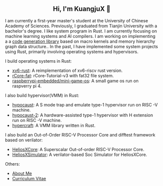 <h2 align="center"> Hi, I'm KuangjuX 👋 </h2>

I am currently a first-year master's student at the University of Chinese Academy of Sciences. Previously, I graduated from Tianjin University with a bachelor's degree. I like system program in Rust. I am currently focusing on machine learning systems and AI compilers. 
I am working on implementing a a [code generation library](https://github.com/TiledTensor/TiledKernel) based on macro kernels and memory hierarchy graph data structure.. 
In the past, I have implemented some system projects using Rust, primarily involving operating systems and hypervisors.

I build operating systems in Rust:  

- [xv6-rust](https://github.com/Ko-oK-OS/xv6-rust): A reimplementation of xv6-riscv rust version.  
- [rCore-fat](https://github.com/KuangjuX/rCore-fat): rCore-Tutorial-v3 with fat32 file system.  
- [raspberrypi-embedded/mini-game-os](https://github.com/raspberrypi-embedded/mini-game-os): A small game os run on raspverry pi 4.

I also build hypervisor(VMM) in Rust:  
- [hypocaust](https://github.com/KuangjuX/hypocaust): A S mode trap and emulate type-1 hypervisor run on RISC -V machine.
- [hypocaust-2](https://github.com/KuangjuX/hypocaust-2): A hardware-assisted type-1 hypervisor with H extension run on RISC -V machine.
- [hypercraft](https://github.com/KuangjuX/hypercraft): A VMM library written in Rust.

I also build an Out-of-Order RISC-V Processor Core and difftest framework based on verilator:
- [HeliosXCore](https://github.com/HeliosXCore/HeliosXCore): A Superscalar Out-of-order RISC-V Processor Core.
- [HeliosXSimulator](https://github.com/HeliosXCore/HeliosXSimulator): A verilator-based Soc Simulator for HeliosXCore.

Others:
- [About Me](http://kuangjux.top/)
- [Curriculum Vitae](http://kuangjux.top/files/resume.pdf)
